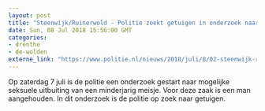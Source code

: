 ```yaml
---
layout: post
title: "Steenwijk/Ruinerwold - Politie zoekt getuigen in onderzoek naar mogelijke seksuele uitbuiting"
date: Sun, 08 Jul 2018 15:56:00 GMT
categories: 
- drenthe 
- de-wolden 
externe_link: "https://www.politie.nl/nieuws/2018/juli/8/02-steenwijk-ruinerwold-politie-zoekt-getuigen-in-onderzoek-naar-mogelijke-seksuele-uitbuiting.html"
---
```


Op zaterdag 7 juli is de politie een onderzoek gestart naar mogelijke seksuele uitbuiting van een minderjarig meisje. Voor deze zaak is een man aangehouden. In dit onderzoek is de politie op zoek naar getuigen.
